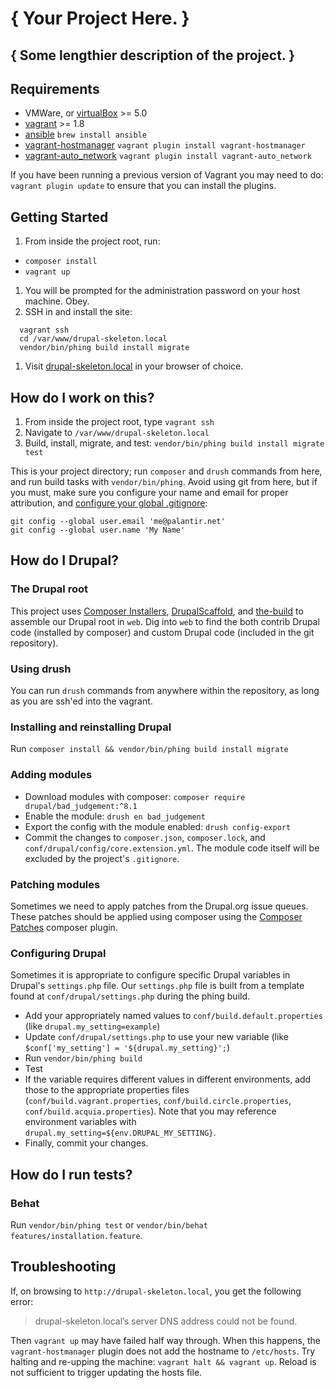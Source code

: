 # { Your Project Here. }
## { Some lengthier description of the project. }

## Requirements

* VMWare, or [virtualBox](https://www.virtualbox.org/wiki/Downloads) >= 5.0
* [vagrant](https://www.vagrantup.com/) >= 1.8
* [ansible](https://github.com/ansible/ansible) `brew install ansible`
* [vagrant-hostmanager](https://github.com/smdahlen/vagrant-hostmanager) `vagrant plugin install vagrant-hostmanager`
* [vagrant-auto_network](https://github.com/oscar-stack/vagrant-auto_network) `vagrant plugin install vagrant-auto_network`

If you have been running a previous version of Vagrant you may need to do: `vagrant plugin update` to ensure that you can install the plugins.

## Getting Started

1. From inside the project root, run:
 * `composer install`
 * `vagrant up`
1. You will be prompted for the administration password on your host machine. Obey.
1. SSH in and install the site:

  ```
    vagrant ssh
    cd /var/www/drupal-skeleton.local
    vendor/bin/phing build install migrate
  ```

1. Visit [drupal-skeleton.local](http://drupal-skeleton.local) in your browser of choice.

## How do I work on this?

1. From inside the project root, type `vagrant ssh`
1. Navigate to `/var/www/drupal-skeleton.local`
1. Build, install, migrate, and test: `vendor/bin/phing build install migrate test`

This is your project directory; run `composer` and `drush` commands from here, and run build tasks with `vendor/bin/phing`. Avoid using git from here, but if you must, make sure you configure your name and email for proper attribution, and [configure your global .gitignore](https://github.com/palantirnet/development_documentation/blob/master/guidelines/git/gitignore.md):

```
git config --global user.email 'me@palantir.net'
git config --global user.name 'My Name'
```

## How do I Drupal?

### The Drupal root

This project uses [Composer Installers](https://github.com/composer/installers), [DrupalScaffold](https://github.com/drupal-composer/drupal-scaffold), and [the-build](https://github.com/palantirnet/the-build) to assemble our Drupal root in `web`. Dig into `web` to find the both contrib Drupal code (installed by composer) and custom Drupal code (included in the git repository).

### Using drush

You can run `drush` commands from anywhere within the repository, as long as you are ssh'ed into the vagrant.

### Installing and reinstalling Drupal

Run `composer install && vendor/bin/phing build install migrate`

### Adding modules

* Download modules with composer: `composer require drupal/bad_judgement:^8.1`
* Enable the module: `drush en bad_judgement`
* Export the config with the module enabled: `drush config-export`
* Commit the changes to `composer.json`, `composer.lock`, and `conf/drupal/config/core.extension.yml`. The module code itself will be excluded by the project's `.gitignore`.

### Patching modules

Sometimes we need to apply patches from the Drupal.org issue queues. These patches should be applied using composer using the [Composer Patches](https://github.com/cweagans/composer-patches) composer plugin.

### Configuring Drupal

Sometimes it is appropriate to configure specific Drupal variables in Drupal's `settings.php` file. Our `settings.php` file is built from a template found at `conf/drupal/settings.php` during the phing build.

* Add your appropriately named values to `conf/build.default.properties` (like `drupal.my_setting=example`)
* Update `conf/drupal/settings.php` to use your new variable (like `$conf['my_setting'] = '${drupal.my_setting}';`)
* Run `vendor/bin/phing build`
* Test
* If the variable requires different values in different environments, add those to the appropriate properties files (`conf/build.vagrant.properties`, `conf/build.circle.properties`, `conf/build.acquia.properties`). Note that you may reference environment variables with `drupal.my_setting=${env.DRUPAL_MY_SETTING}`.
* Finally, commit your changes.

## How do I run tests?

### Behat

Run `vendor/bin/phing test` or `vendor/bin/behat features/installation.feature`.

## Troubleshooting

If, on browsing to `http://drupal-skeleton.local`, you get the following error:
> drupal-skeleton.local’s server DNS address could not be found.

Then `vagrant up` may have failed half way through. When this happens, the `vagrant-hostmanager` plugin does not add the hostname to `/etc/hosts`. Try halting and re-upping the machine: `vagrant halt && vagrant up`. Reload is not sufficient to trigger updating the hosts file.
